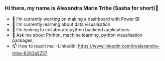 ### Hi there, my name is Alexandra Marie Tribe (Sasha for short)👋


- 🔭 I’m currently working on making a dashboard with Power BI
- 🌱 I’m currently learning about data visualisation
- 👯 I’m looking to collaborate python backend applications
- 💬 Ask me about Python, machine learning, python visualisation packages,
- 📫 How to reach me: 
    -LinkedIn: https://www.linkedin.com/in/alexandra-tribe-8283a5257

